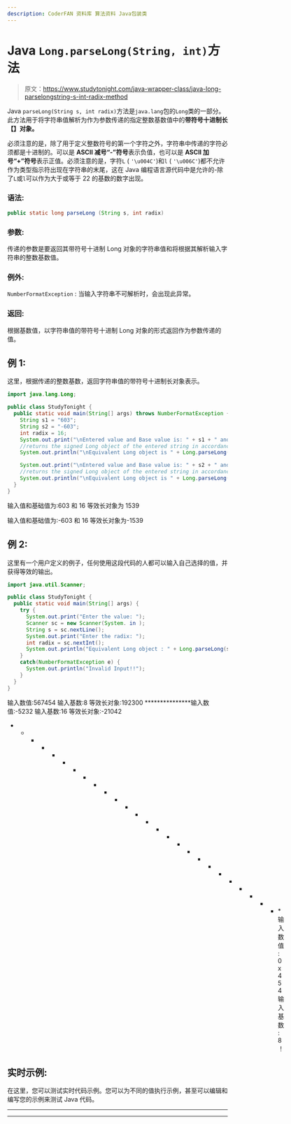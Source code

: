```yaml
---
description: CoderFAN 资料库 算法资料 Java包装类
---
```


# Java `Long.parseLong(String, int)`方法

> 原文：<https://www.studytonight.com/java-wrapper-class/java-long-parselongstring-s-int-radix-method>

Java `parseLong(String s, int radix)`方法是`java.lang`包的`Long`类的一部分。此方法用于将字符串值解析为作为参数传递的指定整数基数值中的**带符号十进制长【】对象。**

必须注意的是，除了用于定义整数符号的第一个字符之外，字符串中传递的字符必须都是十进制的。可以是 **ASCII 减号“-”符号**表示负值，也可以是 **ASCII 加号“+”符号**表示正值。必须注意的是，字符`L` ( `'\u004C'`)和`l` ( `'\u006C'`)都不允许作为类型指示符出现在字符串的末尾，这在 Java 编程语言源代码中是允许的-除了`L`或`l`可以作为大于或等于 22 的基数的数字出现。

### 语法:

```java
public static long parseLong (String s, int radix) 
```

### 参数:

传递的参数是要返回其带符号十进制 Long 对象的字符串值和将根据其解析输入字符串的整数基数值。

### 例外:

`NumberFormatException` : 当输入字符串不可解析时，会出现此异常。

### 返回:

根据基数值，以字符串值的带符号十进制 Long 对象的形式返回作为参数传递的值。

## 例 1:

这里，根据传递的整数基数，返回字符串值的带符号十进制长对象表示。

```java
import java.lang.Long;

public class StudyTonight {
  public static void main(String[] args) throws NumberFormatException {
    String s1 = "603";
    String s2 = "-603";
    int radix = 16;
    System.out.print("\nEntered value and Base value is: " + s1 + " and " + radix);
    //returns the signed Long object of the entered string in accordance with the radix            
    System.out.println("\nEquivalent Long object is " + Long.parseLong(s1, radix));

    System.out.print("\nEntered value and Base value is: " + s2 + " and " + radix);
    //returns the signed Long object of the entered string in accordance with the radix            
    System.out.println("\nEquivalent Long object is " + Long.parseLong(s2, radix));
  }
}
```

输入值和基础值为:603 和 16
等效长对象为 1539

输入值和基础值为:-603 和 16
等效长对象为-1539

## 例 2:

这里有一个用户定义的例子，任何使用这段代码的人都可以输入自己选择的值，并获得等效的输出。

```java
import java.util.Scanner;

public class StudyTonight {
  public static void main(String[] args) {
    try {
      System.out.print("Enter the value: ");
      Scanner sc = new Scanner(System. in );
      String s = sc.nextLine();
      System.out.print("Enter the radix: ");
      int radix = sc.nextInt();
      System.out.println("Equivalent Long object : " + Long.parseLong(s, radix)); //parse the string value into signed value with respect to radix 
    }
    catch(NumberFormatException e) {
      System.out.println("Invalid Input!!");
    }
  }
}
```

输入数值:567454
输入基数:8
等效长对象:192300
***************输入数值:-5232
输入基数:16
等效长对象:-21042
* * * * * * * * * * * * * * * * * * * * * * * * * * *输入数值:0x454
输入基数:8
！

## 实时示例:

在这里，您可以测试实时代码示例。您可以为不同的值执行示例，甚至可以编辑和编写您的示例来测试 Java 代码。

* * *

* * *
